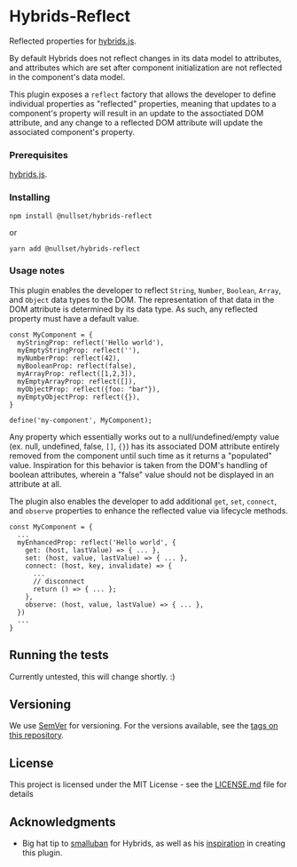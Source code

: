 # Hybrids-Reflect

Reflected properties for [hybrids.js](https://github.com/hybridsjs/hybrids).

By default Hybrids does not reflect changes in its data model to attributes, and attributes which are set after component initialization are not reflected in the component's data model.

This plugin exposes a `reflect` factory that allows the developer to define individual properties as "reflected" properties, meaning that updates to a component's property will result in an update to the assoctiated DOM attribute, and any change to a reflected DOM attribute will update the associated component's property.

### Prerequisites

[hybrids.js](https://github.com/hybridsjs/hybrids).

### Installing

`npm install @nullset/hybrids-reflect`

or

`yarn add @nullset/hybrids-reflect`

### Usage notes

This plugin enables the developer to reflect `String`, `Number`, `Boolean`, `Array`, and `Object` data types to the DOM. The representation of that data in the DOM attribute is determined by its data type. As such, any reflected property must have a default value.

```
const MyComponent = {
  myStringProp: reflect('Hello world'),
  myEmptyStringProp: reflect(''),
  myNumberProp: reflect(42),
  myBooleanProp: reflect(false),
  myArrayProp: reflect([1,2,3]),
  myEmptyArrayProp: reflect([]),
  myObjectProp: reflect({foo: "bar"}),
  myEmptyObjectProp: reflect({}),
}

define('my-component', MyComponent);
```

Any property which essentially works out to a null/undefined/empty value (ex. null, undefined, false, `[]`, `{}`) has its associated DOM attribute entirely removed from the component until such time as it returns a "populated" value. Inspiration for this behavior is taken from the DOM's handling of boolean attributes, wherein a "false" value should not be displayed in an attribute at all.

The plugin also enables the developer to add additional `get`, `set`, `connect`, and `observe` properties to enhance the reflected value via lifecycle methods.

```
const MyComponent = {
  ...
  myEnhancedProp: reflect('Hello world', {
    get: (host, lastValue) => { ... },
    set: (host, value, lastValue) => { ... },
    connect: (host, key, invalidate) => {
      ...
      // disconnect
      return () => { ... };
    },
    observe: (host, value, lastValue) => { ... },
  })
  ...
}
```

## Running the tests

Currently untested, this will change shortly. :)

## Versioning

We use [SemVer](http://semver.org/) for versioning. For the versions available, see the [tags on this repository](https://github.com/nullset/hybrids-reflect/tags). 

## License

This project is licensed under the MIT License - see the [LICENSE.md](LICENSE.md) file for details

## Acknowledgments

* Big hat tip to [smalluban](https://github.com/hybridsjs/hybrids/commits?author=smalluban) for Hybrids, as well as his [inspiration](https://github.com/hybridsjs/hybrids/pull/63#issuecomment-529217781) in creating this plugin.
